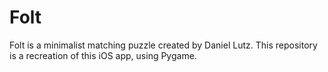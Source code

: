 # Folt

Folt is a minimalist matching puzzle created by Daniel Lutz. This repository is a recreation of this iOS app, using Pygame.
